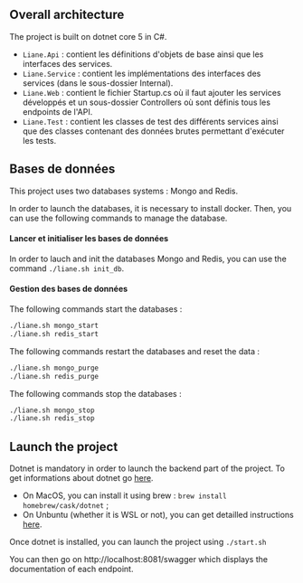 ## Overall architecture

The project is built on dotnet core 5 in C#.

- `Liane.Api` : contient les définitions d'objets de base ainsi que les interfaces des services.
- `Liane.Service` : contient les implémentations des interfaces des services (dans le sous-dossier Internal).
- `Liane.Web` : contient le fichier Startup.cs où il faut ajouter les services développés et un sous-dossier Controllers où sont définis tous les endpoints de l'API.
- `Liane.Test` : contient les classes de test des différents services ainsi que des classes contenant des données brutes permettant d'exécuter les tests.

## Bases de données

This project uses two databases systems : Mongo and Redis. 

In order to launch the databases, it is necessary to install docker. 
Then, you can use the following commands to manage the database.


#### Lancer et initialiser les bases de données

In order to lauch and init the databases Mongo and Redis, you can use the command
`./liane.sh init_db`. 


#### Gestion des bases de données

The following commands start the databases :

```bash
./liane.sh mongo_start
./liane.sh redis_start
```

The following commands restart the databases and reset the data :

```bash
./liane.sh mongo_purge
./liane.sh redis_purge
```

The following commands stop the databases :

```bash
./liane.sh mongo_stop
./liane.sh redis_stop
```


## Launch the project

Dotnet is mandatory in order to launch the backend part of the project. To 
get informations about dotnet go [here](https://dotnet.microsoft.com).

* On MacOS, you can install it using brew : `brew install homebrew/cask/dotnet` ;
* On Unbuntu (whether it is WSL or not), you can get detailled instructions [here](https://docs.microsoft.com/fr-fr/dotnet/core/install/linux-ubuntu).

Once dotnet is installed, you can launch the project using `./start.sh`

You can then go on http://localhost:8081/swagger which displays
the documentation of each endpoint.
